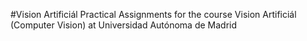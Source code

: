 #Vision Artificiál
Practical Assignments for the course Vision Artificiál (Computer Vision) at Universidad Autónoma de Madrid

